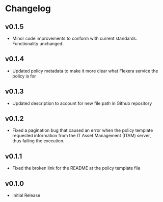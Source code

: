 # Changelog

## v0.1.5

- Minor code improvements to conform with current standards. Functionality unchanged.

## v0.1.4

- Updated policy metadata to make it more clear what Flexera service the policy is for

## v0.1.3

- Updated description to account for new file path in Github repository

## v0.1.2

- Fixed a pagination bug that caused an error when the policy template requested information from the IT Asset Management (ITAM) server, thus failing the execution.

## v0.1.1

- Fixed the broken link for the README at the policy template file

## v0.1.0

- Initial Release
